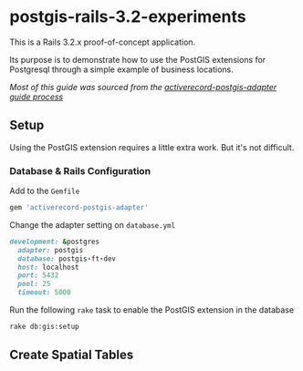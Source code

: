 # postgis-rails-3.2-experiments

This is a Rails 3.2.x proof-of-concept application.

Its purpose is to demonstrate how to use the PostGIS extensions for Postgresql through a simple example of business locations.

*Most of this guide was sourced from the [activerecord-postgis-adapter guide process](https://github.com/rgeo/activerecord-postgis-adapter/blob/2.0-stable/README.md)*


## Setup

Using the PostGIS extension requires a little extra work.  But it's not difficult.


### Database & Rails Configuration

Add to the `Gemfile`
```ruby
gem 'activerecord-postgis-adapter'
```

Change the adapter setting on `database.yml`
```ruby
development: &postgres
  adapter: postgis
  database: postgis-ft-dev
  host: localhost
  port: 5432
  pool: 25
  timeout: 5000
```

Run the following `rake` task to enable the PostGIS extension in the database
```bash
rake db:gis:setup
```

## Create Spatial Tables

